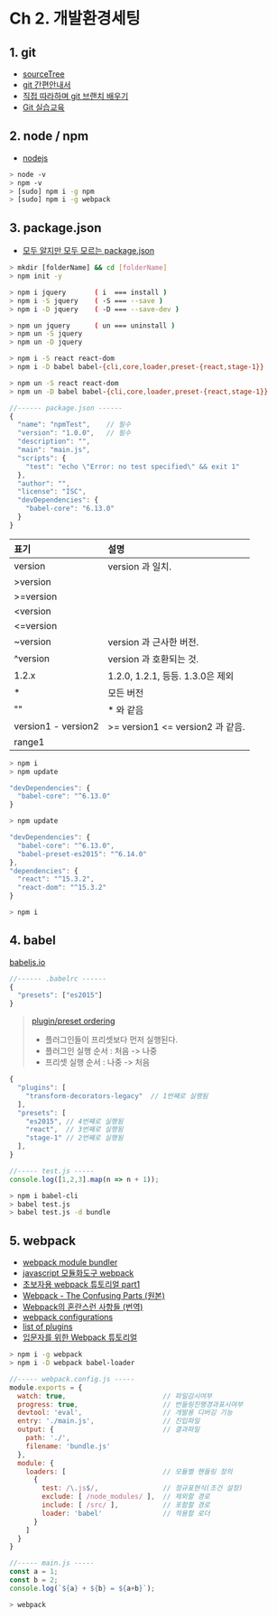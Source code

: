 # Ch 2. 개발환경세팅

## 1. git

- [sourceTree](https://www.sourcetreeapp.com/)
- [git 간편안내서](https://rogerdudler.github.io/git-guide/index.ko.html)
- [직접 따라하며 git 브랜치 배우기](http://learnbranch.urigit.com/)
- [Git 실습교육](http://www.slideshare.net/flyskykr/github-46014813)

## 2. node / npm

- [nodejs](https://nodejs.org/ko/)

```bash
> node -v
> npm -v
> [sudo] npm i -g npm
> [sudo] npm i -g webpack
```

## 3. package.json

- [모두 알지만 모두 모르는 package.json](http://programmingsummaries.tistory.com/385)

```bash
> mkdir [folderName] && cd [folderName]
> npm init -y

> npm i jquery       ( i  === install )
> npm i -S jquery    ( -S === --save )
> npm i -D jquery    ( -D === --save-dev )

> npm un jquery      ( un === uninstall )
> npm un -S jquery
> npm un -D jquery

> npm i -S react react-dom
> npm i -D babel babel-{cli,core,loader,preset-{react,stage-1}}

> npm un -S react react-dom
> npm un -D babel babel-{cli,core,loader,preset-{react,stage-1}}
```

```js
//------ package.json ------
{
  "name": "npmTest",    // 필수
  "version": "1.0.0",   // 필수
  "description": "",
  "main": "main.js",
  "scripts": {
    "test": "echo \"Error: no test specified\" && exit 1"
  },
  "author": "",
  "license": "ISC",
  "devDependencies": {
    "babel-core": "6.13.0"
  }
}
```

표기                | 설명
:---                | :---
version             | version 과 일치.
&gt;version         |
&gt;=version        |
&lt;version         |
&lt;=version        |
~version            | version 과 근사한 버전.
^version            | version 과 호환되는 것.
1.2.x               | 1.2.0, 1.2.1, 등등. 1.3.0은 제외
*                   | 모든 버전
""                  | * 와 같음
version1 - version2 | &gt;= version1 &lt;= version2 과 같음.
range1 || range2    | range1 또는 range2


```bash
> npm i
> npm update
```

```js
"devDependencies": {
  "babel-core": "^6.13.0"
}
```

```bash
> npm update
```


```js
"devDependencies": {
  "babel-core": "^6.13.0",
  "babel-preset-es2015": "^6.14.0"
},
"dependencies": {
  "react": "^15.3.2",
  "react-dom": "^15.3.2"
}
```

```bash
> npm i
```


## 4. babel

[babeljs.io](https://babeljs.io/)

```js
//------ .babelrc ------
{
  "presets": ["es2015"]
}
```

> [plugin/preset ordering](http://babeljs.io/docs/plugins/)
> - 플러그인들이 프리셋보다 먼저 실행된다.
> - 플러그인 실행 순서 : 처음 -> 나중
> - 프리셋 실행 순서 : 나중 -> 처음

```js
{
  "plugins": [
    "transform-decorators-legacy"  // 1번째로 실행됨
  ],
  "presets": [
    "es2015", // 4번쨰로 실행됨
    "react",  // 3번째로 실행됨
    "stage-1" // 2번쨰로 실행됨
  ],
}
```

```js
//----- test.js -----
console.log([1,2,3].map(n => n + 1));
```

```bash
> npm i babel-cli
> babel test.js
> babel test.js -d bundle
```

## 5. webpack

- [webpack module bundler](https://webpack.github.io/)
- [javascript 모듈화도구 webpack](http://d2.naver.com/helloworld/0239818)
- [초보자용 webpack 튜토리얼 part1](https://firejune.com/1798/%EC%B4%88%EB%B3%B4%EC%9E%90%EC%9A%A9+Webpack+%ED%8A%9C%ED%86%A0%EB%A6%AC%EC%96%BC+%ED%8C%8C%ED%8A%B81+-+Webpack+%EC%9E%85%EB%AC%B8)
- [Webpack - The Confusing Parts (원본)](https://medium.com/@rajaraodv/webpack-the-confusing-parts-58712f8fcad9#.zgbts1puu)
- [Webpack의 혼란스런 사항들 (번역)](https://github.com/FEDevelopers/tech.description/wiki/Webpack%EC%9D%98-%ED%98%BC%EB%9E%80%EC%8A%A4%EB%9F%B0-%EC%82%AC%ED%95%AD%EB%93%A4)
- [webpack configurations](https://webpack.github.io/docs/configuration.html)
- [list of plugins](https://github.com/webpack/docs/wiki/list-of-plugins)
- [입문자를 위한 Webpack 튜토리얼](https://github.com/arahansa/WebpackTutorial/tree/master/ko-arahansa)

```bash
> npm i -g webpack
> npm i -D webpack babel-loader
```

```js
//----- webpack.config.js -----
module.exports = {
  watch: true,                        // 파일감시여부
  progress: true,                     // 번들링진행경과표시여부
  devtool: 'eval',                    // 개발용 디버깅 기능
  entry: './main.js',                 // 진입파일
  output: {                           // 결과파일
    path: './',
    filename: 'bundle.js'
  },
  module: {
    loaders: [                        // 모듈별 핸들링 정의
      {
        test: /\.js$/,                // 정규표현식(조건 설정)
        exclude: [ /node_modules/ ],  // 제외할 경로
        include: [ /src/ ],           // 포함할 경로
        loader: 'babel'               // 적용할 로더
      }
    ]
  }
}
```

```js
//----- main.js -----
const a = 1;
const b = 2;
console.log(`${a} + ${b} = ${a+b}`);
```

```bash
> webpack
```
